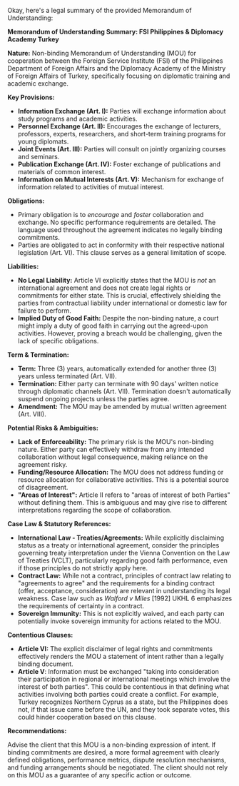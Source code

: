 Okay, here's a legal summary of the provided Memorandum of Understanding:

**Memorandum of Understanding Summary: FSI Philippines & Diplomacy Academy Turkey**

**Nature:** Non-binding Memorandum of Understanding (MOU) for cooperation between the Foreign Service Institute (FSI) of the Philippines Department of Foreign Affairs and the Diplomacy Academy of the Ministry of Foreign Affairs of Turkey, specifically focusing on diplomatic training and academic exchange.

**Key Provisions:**

*   **Information Exchange (Art. I):** Parties will exchange information about study programs and academic activities.
*   **Personnel Exchange (Art. II):** Encourages the exchange of lecturers, professors, experts, researchers, and short-term training programs for young diplomats.
*   **Joint Events (Art. III):** Parties will consult on jointly organizing courses and seminars.
*   **Publication Exchange (Art. IV):** Foster exchange of publications and materials of common interest.
*   **Information on Mutual Interests (Art. V):** Mechanism for exchange of information related to activities of mutual interest.

**Obligations:**

*   Primary obligation is to *encourage* and *foster* collaboration and exchange. No specific performance requirements are detailed. The language used throughout the agreement indicates no legally binding commitments.
*   Parties are obligated to act in conformity with their respective national legislation (Art. VI). This clause serves as a general limitation of scope.

**Liabilities:**

*   **No Legal Liability:** Article VI explicitly states that the MOU is *not* an international agreement and does not create legal rights or commitments for either state. This is crucial, effectively shielding the parties from contractual liability under international or domestic law for failure to perform.
*   **Implied Duty of Good Faith:** Despite the non-binding nature, a court might imply a duty of good faith in carrying out the agreed-upon activities. However, proving a breach would be challenging, given the lack of specific obligations.

**Term & Termination:**

*   **Term:** Three (3) years, automatically extended for another three (3) years unless terminated (Art. VII).
*   **Termination:** Either party can terminate with 90 days' written notice through diplomatic channels (Art. VII). Termination doesn't automatically suspend ongoing projects unless the parties agree.
*   **Amendment:** The MOU may be amended by mutual written agreement (Art. VIII).

**Potential Risks & Ambiguities:**

*   **Lack of Enforceability:** The primary risk is the MOU's non-binding nature. Either party can effectively withdraw from any intended collaboration without legal consequence, making reliance on the agreement risky.
*   **Funding/Resource Allocation:** The MOU does not address funding or resource allocation for collaborative activities. This is a potential source of disagreement.
*   **"Areas of Interest":** Article II refers to "areas of interest of both Parties" without defining them. This is ambiguous and may give rise to different interpretations regarding the scope of collaboration.

**Case Law & Statutory References:**

*   **International Law - Treaties/Agreements:** While explicitly disclaiming status as a treaty or international agreement, consider the principles governing treaty interpretation under the Vienna Convention on the Law of Treaties (VCLT), particularly regarding good faith performance, even if those principles do not strictly apply here.
*   **Contract Law:** While not a contract, principles of contract law relating to "agreements to agree" and the requirements for a binding contract (offer, acceptance, consideration) are relevant in understanding its legal weakness. Case law such as *Walford v Miles* [1992] UKHL 6 emphasizes the requirements of certainty in a contract.
*   **Sovereign Immunity:** This is not explicitly waived, and each party can potentially invoke sovereign immunity for actions related to the MOU.

**Contentious Clauses:**

*   **Article VI:** The explicit disclaimer of legal rights and commitments effectively renders the MOU a statement of intent rather than a legally binding document.
*   **Article V**: Information must be exchanged "taking into consideration their participation in regional or international meetings which involve the interest of both parties". This could be contentious in that defining what activities involving both parties could create a conflict. For example, Turkey recognizes Northern Cyprus as a state, but the Philippines does not, if that issue came before the UN, and they took separate votes, this could hinder cooperation based on this clause.

**Recommendations:**

Advise the client that this MOU is a non-binding expression of intent. If binding commitments are desired, a more formal agreement with clearly defined obligations, performance metrics, dispute resolution mechanisms, and funding arrangements should be negotiated. The client should not rely on this MOU as a guarantee of any specific action or outcome.

